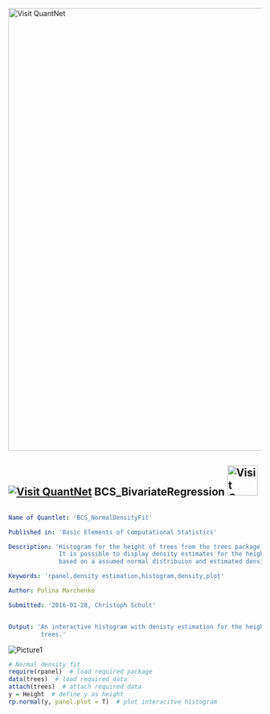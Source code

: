 
[<img src="https://github.com/QuantLet/Styleguide-and-FAQ/blob/master/pictures/banner.png" width="880" alt="Visit QuantNet">](http://quantlet.de/index.php?p=info)

## [<img src="https://github.com/QuantLet/Styleguide-and-Validation-procedure/blob/master/pictures/qloqo.png" alt="Visit QuantNet">](http://quantlet.de/) **BCS_BivariateRegression** [<img src="https://github.com/QuantLet/Styleguide-and-Validation-procedure/blob/master/pictures/QN2.png" width="60" alt="Visit QuantNet 2.0">](http://quantlet.de/d3/ia)

```yaml

Name of Quantlet: 'BCS_NormalDensityFit'

Published in: 'Basic Elements of Computational Statistics'

Description: 'Histogram for the height of trees from the trees package.
              It is possible to display density estimates for the height
              based on a assumed normal distribuion and estimated density.'

Keywords: 'rpanel,density estimation,histogram,density,plot'

Author: Polina Marchenko

Submitted: '2016-01-28, Christoph Schult'


Output: 'An interactive histogram with denisty estimation for the height of
         trees.'
```

![Picture1](BCS_NormalDensityFit.png)


```r
# Normal density fit
require(rpanel)  # load required package
data(trees)  # load required data
attach(trees)  # attach required data
y = Height  # define y as height
rp.normal(y, panel.plot = T)  # plot interacitve histogram
```

